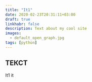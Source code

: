 ```yaml
---
title: "It1"  
date: 2020-02-23T20:31:11+03:00  
draft: true
linkhabr: false  
description: Text about my cool site
images:
  - default_open_graph.jpg
tags: [python]  
---  
```

## ТЕКСТ
It1  it